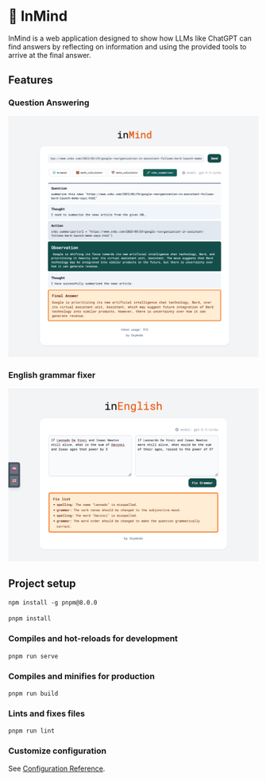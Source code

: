 # 🤔 InMind

InMind is a web application designed to show how LLMs like ChatGPT can find answers by reflecting on information and using the provided tools to arrive at the final answer.

## Features

### Question Answering

![Ask Question mode](./screenshot-1.png)

### English grammar fixer

![English Grammar fixer](./screenshot-2.png)

## Project setup
```
npm install -g pnpm@8.0.0

pnpm install
```

### Compiles and hot-reloads for development
```
pnpm run serve
```

### Compiles and minifies for production
```
pnpm run build
```

### Lints and fixes files
```
pnpm run lint
```

### Customize configuration
See [Configuration Reference](https://cli.vuejs.org/config/).
